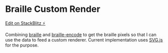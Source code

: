 # Braille Custom Render

[Edit on StackBlitz ⚡️](https://stackblitz.com/edit/vitejs-vite-347nbl)

Combining [braille](https://github.com/Nonemoticoner/braille) and
[braille-encode](https://github.com/qntm/braille-encode) to get the
braille pixels so that I can use the data to feed a custom renderer.
Current implementation uses
[SVG.js](https://github.com/svgdotjs/svg.js) for the purpose.